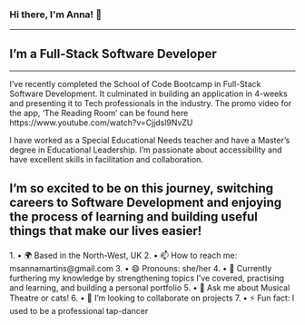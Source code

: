 ### Hi there, I'm Anna! 👋
---
## I’m a Full-Stack Software Developer
---
<p>I’ve recently completed the School of Code Bootcamp in Full-Stack Software Development. It culminated in building an application in 4-weeks and presenting it to Tech professionals in the industry. The promo video for the app, ‘The Reading Room’ can be found here https://www.youtube.com/watch?v=Cjjdsl9NvZU 

I have worked as a Special Educational Needs teacher and have a Master’s degree in Educational Leadership. I’m passionate about accessibility and have excellent skills in facilitation and collaboration. 

I’m so excited to be on this journey, switching careers to Software Development and enjoying the process of learning and building useful things that make our lives easier!</p>
---
<p>
1. •	🌍 Based in the North-West, UK
2. •	📫 How to reach me: msannamartins@gmail.com
3. • 😄 Pronouns: she/her
4. •	🧠 Currently furthering my knowledge by strengthening topics I’ve covered, practising and learning, and building a personal portfolio
5. • 💬 Ask me about Musical Theatre or cats! 
6. • 👯 I’m looking to collaborate on projects 
7. • ⚡ Fun fact: I used to be a professional tap-dancer
</p>
